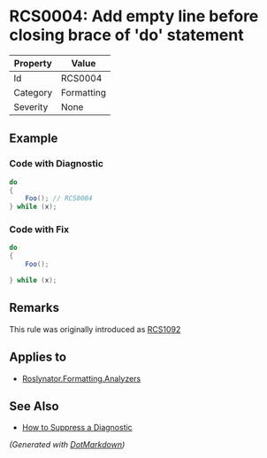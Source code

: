 # RCS0004: Add empty line before closing brace of 'do' statement

| Property | Value      |
| -------- | ---------- |
| Id       | RCS0004    |
| Category | Formatting |
| Severity | None       |

## Example

### Code with Diagnostic

```csharp
do
{
    Foo(); // RCS0004
} while (x);
```

### Code with Fix

```csharp
do
{
    Foo();

} while (x);
```

## Remarks

This rule was originally introduced as [RCS1092](RCS1092.md)

## Applies to

* [Roslynator.Formatting.Analyzers](https://www.nuget.org/packages/Roslynator.Formatting.Analyzers)

## See Also

* [How to Suppress a Diagnostic](../HowToConfigureAnalyzers.md#how-to-suppress-a-diagnostic)


*\(Generated with [DotMarkdown](http://github.com/JosefPihrt/DotMarkdown)\)*